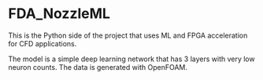# FDA_NozzleML

This is the Python side of the project that uses ML and FPGA acceleration for CFD applications.

The model is a simple deep learning network that has 3 layers with very low neuron counts. The data is generated with OpenFOAM. 